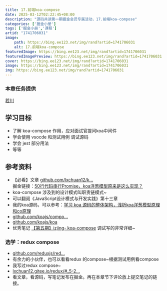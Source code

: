 ```yaml
---
title: 17.前端koa-compose
date: 2025-03-12T02:22:45+08:00
description: "源码共读第一期掘金会员专属活动，17.前端koa-compose"
categories: ['掘金小册']
tags: ['掘金小册','课程']
artid: "1741706031"
image:
    path: https://bing.ee123.net/img/rand?artid=1741706031
    alt: 17.前端koa-compose
featuredImage: https://bing.ee123.net/img/rand?artid=1741706031
featuredImagePreview: https://bing.ee123.net/img/rand?artid=1741706031
cover: https://bing.ee123.net/img/rand?artid=1741706031
image: https://bing.ee123.net/img/rand?artid=1741706031
img: https://bing.ee123.net/img/rand?artid=1741706031
---
```


### 本章任务提供
[若川](https://juejin.cn/user/1415826704971918)

## 学习目标

-   了解 koa-compose 作用，应对面试官提问koa中间件
-   学会使用 vsocde 和测试用例 调试源码
-   学会 jest 部分用法
-   等等

##

## 参考资料

-   【必看】文章 [github.com/lxchuan12/k…](https://link.juejin.cn?target=https%3A%2F%2Fgithub.com%2Flxchuan12%2Fkoa-compose-analysis "https://github.com/lxchuan12/koa-compose-analysis")  
    掘金链接：[50行代码串行Promise，koa洋葱模型原来是这么实现？](https://juejin.cn/post/7005375860509245471 "https://juejin.cn/post/7005375860509245471")
-   koa-compose 涉及到的设计模式叫职责链模式~
-   可以翻阅《JavaScript设计模式与开发实践》第十三章
-   我的koa源码，可以参考：[学习 koa 源码的整体架构，浅析koa洋葱模型原理和co原理](https://juejin.cn/post/6844904088220467213 "https://juejin.cn/post/6844904088220467213")
-   [github.com/koajs/compo…](https://link.juejin.cn?target=https%3A%2F%2Fgithub.com%2Fkoajs%2Fcompose "https://github.com/koajs/compose")
-   [github.com/koajs/koa](https://link.juejin.cn?target=https%3A%2F%2Fgithub.com%2Fkoajs%2Fcompose "https://github.com/koajs/compose")
-   优秀笔记 [【第五期】izjing- koa-compose](https://link.juejin.cn?target=https%3A%2F%2Fwww.yuque.com%2Fruochuan12%2Fbn1ps1%2Ffbbw3g "https://www.yuque.com/ruochuan12/bn1ps1/fbbw3g") 调试写的非常详细~

### 选学：redux compose

-   [github.com/reduxjs/red…](https://link.juejin.cn?target=https%3A%2F%2Fgithub.com%2Freduxjs%2Fredux%2Fblob%2Fmaster%2Fsrc%2Fcompose.ts "https://github.com/reduxjs/redux/blob/master/src/compose.ts")
-   有余力的小伙伴，也可以看看redux 的compose~根据测试用例看compose
-   我写过redux compose~
-   [lxchuan12.gitee.io/redux/#_5-2…](https://link.juejin.cn?target=https%3A%2F%2Flxchuan12.gitee.io%2Fredux%2F%23_5-2-redux-compose-functions "https://lxchuan12.gitee.io/redux/#_5-2-redux-compose-functions")
-   看文章，看源码，写笔记发布在掘金。再在本章节下评论放上提交笔记的链接。
